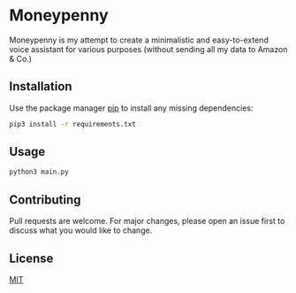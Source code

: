# Moneypenny

Moneypenny is my attempt to create a minimalistic and easy-to-extend voice assistant for various purposes (without sending all my data to Amazon & Co.)


## Installation

Use the package manager [pip](https://pip.pypa.io/en/stable/) to install any missing dependencies:
```bash
pip3 install -r requirements.txt
```

## Usage

```bash
python3 main.py
```

## Contributing
Pull requests are welcome. For major changes, please open an issue first to discuss what you would like to change.

## License
[MIT](https://choosealicense.com/licenses/mit/)